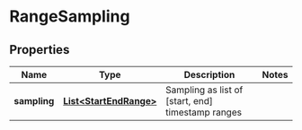 

# RangeSampling


## Properties

| Name | Type | Description | Notes |
|------------ | ------------- | ------------- | -------------|
|**sampling** | [**List&lt;StartEndRange&gt;**](StartEndRange.md) | Sampling as list of [start, end] timestamp ranges |  |



